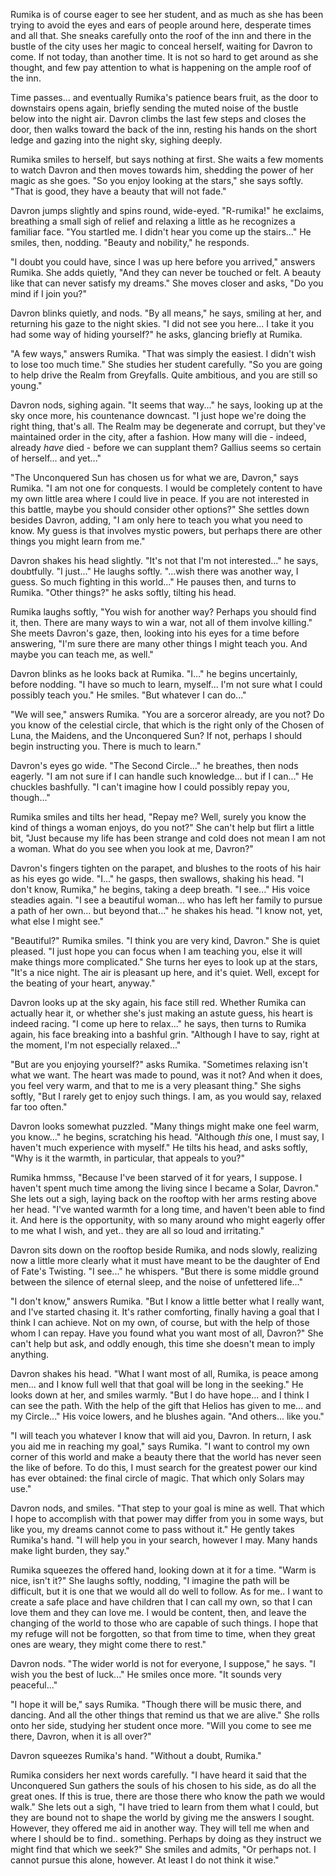 Rumika is of course eager to see her student, and as much as she has been trying to avoid the eyes and ears of people around here, desperate times and all that. She sneaks carefully onto the roof of the inn and there in the bustle of the city uses her magic to conceal herself, waiting for Davron to come. If not today, than another time. It is not so hard to get around as she thought, and few pay attention to what is happening on the ample roof of the inn.

Time passes... and eventually Rumika's patience bears fruit, as the door to downstairs opens again, briefly sending the muted noise of the bustle below into the night air. Davron climbs the last few steps and closes the door, then walks toward the back of the inn, resting his hands on the short ledge and gazing into the night sky, sighing deeply.

Rumika smiles to herself, but says nothing at first. She waits a few moments to watch Davron and then moves towards him, shedding the power of her magic as she goes. "So you enjoy looking at the stars," she says softly. "That is good, they have a beauty that will not fade."

Davron jumps slightly and spins round, wide-eyed. "R-rumika!" he exclaims, breathing a small sigh of relief and relaxing a little as he recognizes a familiar face. "You startled me. I didn't hear you come up the stairs..." He smiles, then, nodding. "Beauty and nobility," he responds.

"I doubt you could have, since I was up here before you arrived," answers Rumika. She adds quietly, "And they can never be touched or felt. A beauty like that can never satisfy my dreams." She moves closer and asks, "Do you mind if I join you?"

Davron blinks quietly, and nods. "By all means," he says, smiling at her, and returning his gaze to the night skies. "I did not see you here... I take it you had some way of hiding yourself?" he asks, glancing briefly at Rumika.

"A few ways," answers Rumika. "That was simply the easiest. I didn't wish to lose too much time." She studies her student carefully. "So you are going to help drive the Realm from Greyfalls. Quite ambitious, and you are still so young."

Davron nods, sighing again. "It seems that way..." he says, looking up at the sky once more, his countenance downcast. "I just hope we're doing the right thing, that's all. The Realm may be degenerate and corrupt, but they've maintained order in the city, after a fashion. How many will die - indeed, already _have_ died - before we can supplant them? Gallius seems so certain of herself... and yet..."

"The Unconquered Sun has chosen us for what we are, Davron," says Rumika. "I am not one for conquests. I would be completely content to have my own little area where I could live in peace. If you are not interested in this battle, maybe you should consider other options?" She settles down besides Davron, adding, "I am only here to teach you what you need to know. My guess is that involves mystic powers, but perhaps there are other things you might learn from me."

Davron shakes his head slightly. "It's not that I'm not interested..." he says, doubtfully. "I just..." He laughs softly. "...wish there was another way, I guess. So much fighting in this world..." He pauses then, and turns to Rumika. "Other things?" he asks softly, tilting his head.

Rumika laughs softly, "You wish for another way? Perhaps you should find it, then. There are many ways to win a war, not all of them involve killing." She meets Davron's gaze, then, looking into his eyes for a time before answering, "I'm sure there are many other things I might teach you. And maybe you can teach me, as well."

Davron blinks as he looks back at Rumika. "I..." he begins uncertainly, before nodding. "I have so much to learn, myself... I'm not sure what I could possibly teach you." He smiles. "But whatever I can do..."

"We will see," answers Rumika. "You are a sorceror already, are you not? Do you know of the celestial circle, that which is the right only of the Chosen of Luna, the Maidens, and the Unconquered Sun? If not, perhaps I should begin instructing you. There is much to learn."

Davron's eyes go wide. "The Second Circle..." he breathes, then nods eagerly. "I am not sure if I can handle such knowledge... but if I can..." He chuckles bashfully. "I can't imagine how I could possibly repay you, though..."

Rumika smiles and tilts her head, "Repay me? Well, surely you know the kind of things a woman enjoys, do you not?" She can't help but flirt a little bit, "Just because my life has been strange and cold does not mean I am not a woman. What do you see when you look at me, Davron?"

Davron's fingers tighten on the parapet, and blushes to the roots of his hair as his eyes go wide. "I..." he gasps, then swallows, shaking his head. "I don't know, Rumika," he begins, taking a deep breath. "I see..." His voice steadies again. "I see a beautiful woman... who has left her family to pursue a path of her own... but beyond that..." he shakes his head. "I know not, yet, what else I might see."

"Beautiful?" Rumika smiles. "I think you are very kind, Davron." She is quiet pleased. "I just hope you can focus when I am teaching you, else it will make things more complicated." She turns her eyes to look up at the stars, "It's a nice night. The air is pleasant up here, and it's quiet. Well, except for the beating of your heart, anyway."

Davron looks up at the sky again, his face still red. Whether Rumika can actually hear it, or whether she's just making an astute guess, his heart is indeed racing. "I come up here to relax..." he says, then turns to Rumika again, his face breaking into a bashful grin. "Although I have to say, right at the moment, I'm not especially relaxed..."

"But are you enjoying yourself?" asks Rumika. "Sometimes relaxing isn't what we want. The heart was made to pound, was it not? And when it does, you feel very warm, and that to me is a very pleasant thing." She sighs softly, "But I rarely get to enjoy such things. I am, as you would say, relaxed far too often."

Davron looks somewhat puzzled. "Many things might make one feel warm, you know..." he begins, scratching his head. "Although _this_ one, I must say, I haven't much experience with myself." He tilts his head, and asks softly, "Why is it the warmth, in particular, that appeals to you?"

Rumika hmmss, "Because I've been starved of it for years, I suppose. I haven't spent much time among the living since I became a Solar, Davron." She lets out a sigh, laying back on the rooftop with her arms resting above her head. "I've wanted warmth for a long time, and haven't been able to find it. And here is the opportunity, with so many around who might eagerly offer to me what I wish, and yet.. they are all so loud and irritating."

Davron sits down on the rooftop beside Rumika, and nods slowly, realizing now a little more clearly what it must have meant to be the daughter of End of Fate's Twisting. "I see..." he whispers. "But there is some middle ground between the silence of eternal sleep, and the noise of unfettered life..."

"I don't know," answers Rumika. "But I know a little better what I really want, and I've started chasing it. It's rather comforting, finally having a goal that I think I can achieve. Not on my own, of course, but with the help of those whom I can repay. Have you found what you want most of all, Davron?" She can't help but ask, and oddly enough, this time she doesn't mean to imply anything.

Davron shakes his head. "What I want most of all, Rumika, is peace among men... and I know full well that that goal will be long in the seeking." He looks down at her, and smiles warmly. "But I do have hope... and I think I can see the path. With the help of the gift that Helios has given to me... and my Circle..." His voice lowers, and he blushes again. "And others... like you."

"I will teach you whatever I know that will aid you, Davron. In return, I ask you aid me in reaching my goal," says Rumika. "I want to control my own corner of this world and make a beauty there that the world has never seen the like of before. To do this, I must search for the greatest power our kind has ever obtained: the final circle of magic. That which only Solars may use."

Davron nods, and smiles. "That step to your goal is mine as well. That which I hope to accomplish with that power may differ from you in some ways, but like you, my dreams cannot come to pass without it." He gently takes Rumika's hand. "I will help you in your search, however I may. Many hands make light burden, they say."

Rumika squeezes the offered hand, looking down at it for a time. "Warm is nice, isn't it?" She laughs softly, nodding, "I imagine the path will be difficult, but it is one that we would all do well to follow. As for me.. I want to create a safe place and have children that I can call my own, so that I can love them and they can love me. I would be content, then, and leave the changing of the world to those who are capable of such things. I hope that my refuge will not be forgotten, so that from time to time, when they great ones are weary, they might come there to rest."

Davron nods. "The wider world is not for everyone, I suppose," he says. "I wish you the best of luck..." He smiles once more. "It sounds very peaceful..."

"I hope it will be," says Rumika. "Though there will be music there, and dancing. And all the other things that remind us that we are alive." She rolls onto her side, studying her student once more. "Will you come to see me there, Davron, when it is all over?"

Davron squeezes Rumika's hand. "Without a doubt, Rumika."

Rumika considers her next words carefully. "I have heard it said that the Unconquered Sun gathers the souls of his chosen to his side, as do all the great ones. If this is true, there are those there who know the path we would walk." She lets out a sigh, "I have tried to learn from them what I could, but they are bound not to shape the world by giving me the answers I sought. However, they offered me aid in another way. They will tell me when and where I should be to find.. something. Perhaps by doing as they instruct we might find that which we seek?" She smiles and admits, "Or perhaps not. I cannot pursue this alone, however. At least I do not think it wise."
